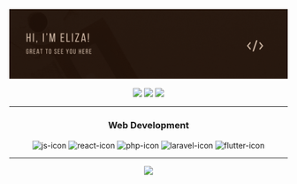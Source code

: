 <img src="banner.gif">

<p style="text-align:center">
  <a href="https://www.linkedin.com/in/elizapaoliello/" target="_blank"><img src="https://img.shields.io/badge/-LinkedIn-%230077B5?style=for-the-badge&logo=linkedin&logoColor=white" target="_blank"></a> 
  <a href="https://www.instagram.com/elizalap1/" target="_blank"><img src="https://img.shields.io/badge/-Instagram-%23E4405F?style=for-the-badge&logo=instagram&logoColor=white" target="_blank"></a>
  <a href = "mailto:elizapaoliello@outlook.com"><img src="https://img.shields.io/badge/Microsoft_Outlook-0078D4?style=for-the-badge&logo=microsoft-outlook&logoColor=white" target="_blank"></a>
</p>

---
<div style="text-align: center">
  <h3>Web Development</h3>
  <img align="center" alt="js-icon" height="35" width="45" src="https://cdn.jsdelivr.net/gh/devicons/devicon/icons/javascript/javascript-original.svg" />
  <img align="center" alt="react-icon" height="50" width="45" src="https://cdn.jsdelivr.net/gh/devicons/devicon/icons/react/react-original.svg" />
  <img align="center" alt="php-icon" height="55" width="65" src="https://cdn.jsdelivr.net/gh/devicons/devicon/icons/php/php-original.svg" />
  <img align="center" alt="laravel-icon" height="85" width="105" src="https://cdn.jsdelivr.net/gh/devicons/devicon@latest/icons/laravel/laravel-original-wordmark.svg" />
  <img align="center" alt="flutter-icon" height="25" width="35" src="https://cdn.jsdelivr.net/gh/devicons/devicon@latest/icons/flutter/flutter-original.svg" />
</div>

---
<div style="text-align: center">
  <a href="https://visitcount.itsvg.in">
    <img src="https://visitcount.itsvg.in/api?id=elizalap&label=Profile%20Views&color=12&icon=5&pretty=true" />
  </a>
</div>